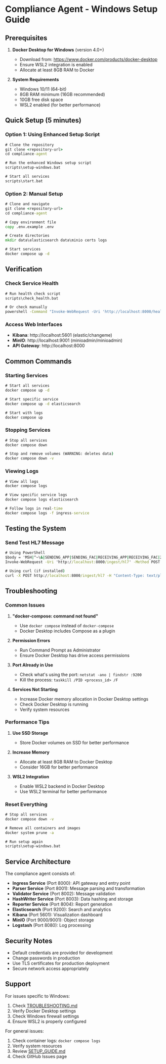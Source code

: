 # Compliance Agent - Windows Setup Guide

## Prerequisites

1. **Docker Desktop for Windows** (version 4.0+)
   - Download from: https://www.docker.com/products/docker-desktop
   - Ensure WSL2 integration is enabled
   - Allocate at least 8GB RAM to Docker

2. **System Requirements**
   - Windows 10/11 (64-bit)
   - 8GB RAM minimum (16GB recommended)
   - 10GB free disk space
   - WSL2 enabled (for better performance)

## Quick Setup (5 minutes)

### Option 1: Using Enhanced Setup Script
```cmd
# Clone the repository
git clone <repository-url>
cd compliance-agent

# Run the enhanced Windows setup script
scripts\setup-windows.bat

# Start all services
scripts\start.bat
```

### Option 2: Manual Setup
```cmd
# Clone and navigate
git clone <repository-url>
cd compliance-agent

# Copy environment file
copy .env.example .env

# Create directories
mkdir data\elasticsearch data\minio certs logs

# Start services
docker compose up -d
```

## Verification

### Check Service Health
```cmd
# Run health check script
scripts\check_health.bat

# Or check manually
powershell -Command "Invoke-WebRequest -Uri 'http://localhost:8000/health' -UseBasicParsing"
```

### Access Web Interfaces
- **Kibana**: http://localhost:5601 (elastic/changeme)
- **MinIO**: http://localhost:9001 (minioadmin/minioadmin)
- **API Gateway**: http://localhost:8000

## Common Commands

### Starting Services
```cmd
# Start all services
docker compose up -d

# Start specific service
docker compose up -d elasticsearch

# Start with logs
docker compose up
```

### Stopping Services
```cmd
# Stop all services
docker compose down

# Stop and remove volumes (WARNING: deletes data)
docker compose down -v
```

### Viewing Logs
```cmd
# View all logs
docker compose logs

# View specific service logs
docker compose logs elasticsearch

# Follow logs in real-time
docker compose logs -f ingress-service
```

## Testing the System

### Send Test HL7 Message
```cmd
# Using PowerShell
$body = 'MSH|^~\&|SENDING_APP|SENDING_FAC|RECEIVING_APP|RECEIVING_FAC|20231201120000||ADT^A01|123456|P|2.5|||AL|AL|USA'
Invoke-WebRequest -Uri 'http://localhost:8000/ingest/hl7' -Method POST -Body $body -ContentType 'text/plain'

# Using curl (if installed)
curl -X POST http://localhost:8000/ingest/hl7 -H "Content-Type: text/plain" -d "MSH|^~\&|SENDING_APP|SENDING_FAC|RECEIVING_APP|RECEIVING_FAC|20231201120000||ADT^A01|123456|P|2.5|||AL|AL|USA"
```

## Troubleshooting

### Common Issues

1. **"docker-compose: command not found"**
   - Use `docker compose` instead of `docker-compose`
   - Docker Desktop includes Compose as a plugin

2. **Permission Errors**
   - Run Command Prompt as Administrator
   - Ensure Docker Desktop has drive access permissions

3. **Port Already in Use**
   - Check what's using the port: `netstat -ano | findstr :9200`
   - Kill the process: `taskkill /PID <process_id> /F`

4. **Services Not Starting**
   - Increase Docker memory allocation in Docker Desktop settings
   - Check Docker Desktop is running
   - Verify system resources

### Performance Tips

1. **Use SSD Storage**
   - Store Docker volumes on SSD for better performance

2. **Increase Memory**
   - Allocate at least 8GB RAM to Docker Desktop
   - Consider 16GB for better performance

3. **WSL2 Integration**
   - Enable WSL2 backend in Docker Desktop
   - Use WSL2 terminal for better performance

### Reset Everything
```cmd
# Stop all services
docker compose down -v

# Remove all containers and images
docker system prune -a

# Run setup again
scripts\setup-windows.bat
```

## Service Architecture

The compliance agent consists of:
- **Ingress Service** (Port 8000): API gateway and entry point
- **Parser Service** (Port 8001): Message parsing and transformation
- **Validator Service** (Port 8002): Message validation
- **HashWriter Service** (Port 8003): Data hashing and storage
- **Reporter Service** (Port 8004): Report generation
- **Elasticsearch** (Port 9200): Search and analytics
- **Kibana** (Port 5601): Visualization dashboard
- **MinIO** (Port 9000/9001): Object storage
- **Logstash** (Port 8080): Log processing

## Security Notes

- Default credentials are provided for development
- Change passwords in production
- Use TLS certificates for production deployment
- Secure network access appropriately

## Support

For issues specific to Windows:
1. Check [TROUBLESHOOTING.md](./TROUBLESHOOTING.md)
2. Verify Docker Desktop settings
3. Check Windows firewall settings
4. Ensure WSL2 is properly configured

For general issues:
1. Check container logs: `docker compose logs`
2. Verify system resources
3. Review [SETUP_GUIDE.md](./SETUP_GUIDE.md)
4. Check GitHub Issues page